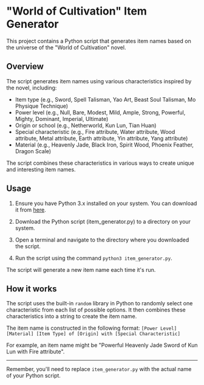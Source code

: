 # "World of Cultivation" Item Generator

This project contains a Python script that generates item names based on the universe of the "World of Cultivation" novel.

## Overview

The script generates item names using various characteristics inspired by the novel, including:

- Item type (e.g., Sword, Spell Talisman, Yao Art, Beast Soul Talisman, Mo Physique Technique)
- Power level (e.g., Null, Bare, Modest, Mild, Ample, Strong, Powerful, Mighty, Dominant, Imperial, Ultimate)
- Origin or school (e.g., Netherworld, Kun Lun, Tian Huan)
- Special characteristic (e.g., Fire attribute, Water attribute, Wood attribute, Metal attribute, Earth attribute, Yin attribute, Yang attribute)
- Material (e.g., Heavenly Jade, Black Iron, Spirit Wood, Phoenix Feather, Dragon Scale)

The script combines these characteristics in various ways to create unique and interesting item names.

## Usage

1. Ensure you have Python 3.x installed on your system. You can download it from [here](https://www.python.org/downloads/).

2. Download the Python script (item_generator.py) to a directory on your system.

3. Open a terminal and navigate to the directory where you downloaded the script.

4. Run the script using the command `python3 item_generator.py`.

The script will generate a new item name each time it's run.

## How it works

The script uses the built-in `random` library in Python to randomly select one characteristic from each list of possible options. It then combines these characteristics into a string to create the item name.

The item name is constructed in the following format: `[Power Level] [Material] [Item Type] of [Origin] with [Special Characteristic]`

For example, an item name might be "Powerful Heavenly Jade Sword of Kun Lun with Fire attribute".

---

Remember, you'll need to replace `item_generator.py` with the actual name of your Python script.
